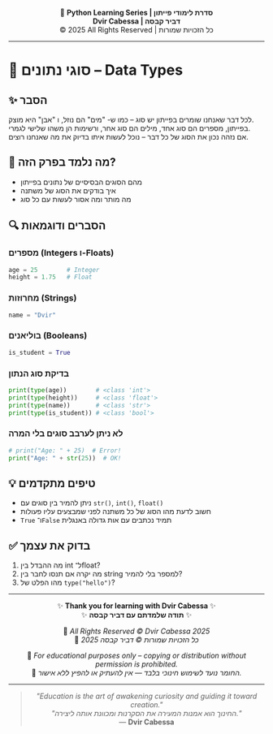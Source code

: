 <!-- DC_HEADER_START -->
<div align="center">

🐍 **Python Learning Series | סדרת לימודי פייתון**  
**Dvir Cabessa | דביר קבסה**  
© 2025 All Rights Reserved | כל הזכויות שמורות

</div>

---
<!-- DC_HEADER_END -->

# 📘 סוגי נתונים – Data Types

## ✨ הסבר
לכל דבר שאנחנו שומרים בפייתון יש סוג – כמו ש- "מים" הם נוזל, ו "אבן" היא מוצק.  
בפייתון, מספרים הם סוג אחד, מילים הם סוג אחר, ורשימות הן משהו שלישי לגמרי.  
אם נזהה נכון את הסוג של כל דבר – נוכל לעשות איתו בדיוק את מה שאנחנו רוצים.

## 🧠 מה נלמד בפרק הזה?
- מהם הסוגים הבסיסיים של נתונים בפייתון  
- איך בודקים את הסוג של משתנה  
- מה מותר ומה אסור לעשות עם כל סוג  

## 🔍 הסברים ודוגמאות

### מספרים (Integers ו-Floats)
```python
age = 25        # Integer
height = 1.75   # Float
```

### מחרוזות (Strings)
```python
name = "Dvir"
```

### בוליאנים (Booleans)
```python
is_student = True
```

### בדיקת סוג הנתון
```python
print(type(age))        # <class 'int'>
print(type(height))     # <class 'float'>
print(type(name))       # <class 'str'>
print(type(is_student)) # <class 'bool'>
```

### לא ניתן לערבב סוגים בלי המרה
```python
# print("Age: " + 25)  # Error!
print("Age: " + str(25))  # OK!
```

## 💡 טיפים מתקדמים
- ניתן להמיר בין סוגים עם `str()`, `int()`, `float()`  
- חשוב לדעת מהו הסוג של כל משתנה לפני שמבצעים עליו פעולות  
- `True` ו־`False` תמיד נכתבים עם אות גדולה באנגלית  

## ✅ בדוק את עצמך
1. מה ההבדל בין int ל־float?  
2. מה יקרה אם תנסו לחבר בין string למספר בלי להמיר?  
3. מהו הפלט של `type("hello")`?

<!-- DC_FOOTER_START -->
---

<div align="center">

✨ **Thank you for learning with Dvir Cabessa** ✨  
✨ **תודה שלמדתם עם דביר קבסה** ✨  

📘 *All Rights Reserved © Dvir Cabessa 2025*  
📘 *כל הזכויות שמורות © דביר קבסה 2025*  

🔗 *For educational purposes only – copying or distribution without permission is prohibited.*  
🔗 *החומר נועד לשימוש חינוכי בלבד — אין להעתיק או להפיץ ללא אישור.*

---

> _"Education is the art of awakening curiosity and guiding it toward creation."_  
> _"החינוך הוא אמנות המעירה את הסקרנות ומכוונת אותה ליצירה."_  
> — **Dvir Cabessa**

</div>
<!-- DC_FOOTER_END -->

